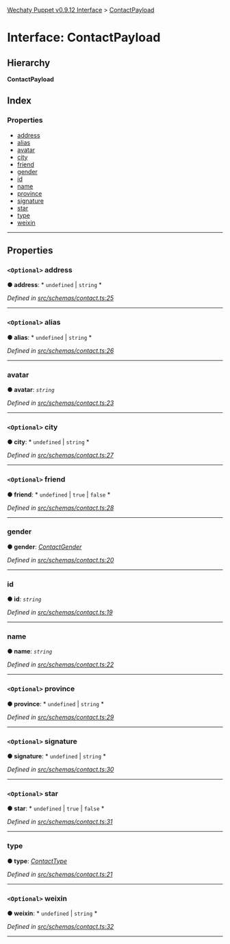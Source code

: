 [Wechaty Puppet v0.9.12 Interface](../README.md) > [ContactPayload](../interfaces/contactpayload.md)

# Interface: ContactPayload

## Hierarchy

**ContactPayload**

## Index

### Properties

* [address](contactpayload.md#address)
* [alias](contactpayload.md#alias)
* [avatar](contactpayload.md#avatar)
* [city](contactpayload.md#city)
* [friend](contactpayload.md#friend)
* [gender](contactpayload.md#gender)
* [id](contactpayload.md#id)
* [name](contactpayload.md#name)
* [province](contactpayload.md#province)
* [signature](contactpayload.md#signature)
* [star](contactpayload.md#star)
* [type](contactpayload.md#type)
* [weixin](contactpayload.md#weixin)

---

## Properties

<a id="address"></a>

### `<Optional>` address

**● address**: * `undefined` &#124; `string`
*

*Defined in [src/schemas/contact.ts:25](https://github.com/Chatie/wechaty-puppet/blob/53150e3/src/schemas/contact.ts#L25)*

___
<a id="alias"></a>

### `<Optional>` alias

**● alias**: * `undefined` &#124; `string`
*

*Defined in [src/schemas/contact.ts:26](https://github.com/Chatie/wechaty-puppet/blob/53150e3/src/schemas/contact.ts#L26)*

___
<a id="avatar"></a>

###  avatar

**● avatar**: *`string`*

*Defined in [src/schemas/contact.ts:23](https://github.com/Chatie/wechaty-puppet/blob/53150e3/src/schemas/contact.ts#L23)*

___
<a id="city"></a>

### `<Optional>` city

**● city**: * `undefined` &#124; `string`
*

*Defined in [src/schemas/contact.ts:27](https://github.com/Chatie/wechaty-puppet/blob/53150e3/src/schemas/contact.ts#L27)*

___
<a id="friend"></a>

### `<Optional>` friend

**● friend**: * `undefined` &#124; `true` &#124; `false`
*

*Defined in [src/schemas/contact.ts:28](https://github.com/Chatie/wechaty-puppet/blob/53150e3/src/schemas/contact.ts#L28)*

___
<a id="gender"></a>

###  gender

**● gender**: *[ContactGender](../enums/contactgender.md)*

*Defined in [src/schemas/contact.ts:20](https://github.com/Chatie/wechaty-puppet/blob/53150e3/src/schemas/contact.ts#L20)*

___
<a id="id"></a>

###  id

**● id**: *`string`*

*Defined in [src/schemas/contact.ts:19](https://github.com/Chatie/wechaty-puppet/blob/53150e3/src/schemas/contact.ts#L19)*

___
<a id="name"></a>

###  name

**● name**: *`string`*

*Defined in [src/schemas/contact.ts:22](https://github.com/Chatie/wechaty-puppet/blob/53150e3/src/schemas/contact.ts#L22)*

___
<a id="province"></a>

### `<Optional>` province

**● province**: * `undefined` &#124; `string`
*

*Defined in [src/schemas/contact.ts:29](https://github.com/Chatie/wechaty-puppet/blob/53150e3/src/schemas/contact.ts#L29)*

___
<a id="signature"></a>

### `<Optional>` signature

**● signature**: * `undefined` &#124; `string`
*

*Defined in [src/schemas/contact.ts:30](https://github.com/Chatie/wechaty-puppet/blob/53150e3/src/schemas/contact.ts#L30)*

___
<a id="star"></a>

### `<Optional>` star

**● star**: * `undefined` &#124; `true` &#124; `false`
*

*Defined in [src/schemas/contact.ts:31](https://github.com/Chatie/wechaty-puppet/blob/53150e3/src/schemas/contact.ts#L31)*

___
<a id="type"></a>

###  type

**● type**: *[ContactType](../enums/contacttype.md)*

*Defined in [src/schemas/contact.ts:21](https://github.com/Chatie/wechaty-puppet/blob/53150e3/src/schemas/contact.ts#L21)*

___
<a id="weixin"></a>

### `<Optional>` weixin

**● weixin**: * `undefined` &#124; `string`
*

*Defined in [src/schemas/contact.ts:32](https://github.com/Chatie/wechaty-puppet/blob/53150e3/src/schemas/contact.ts#L32)*

___

